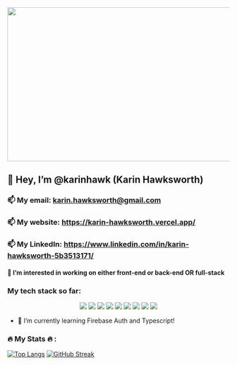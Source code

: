 
<div align="center">
  <img src="https://user-images.githubusercontent.com/103198009/200879462-65a5b7c6-2c32-4f00-8acf-1c6f95592750.png" width="1000" height="350"/>
</div>

## 👋 Hey, I’m @karinhawk (Karin Hawksworth)


###  📫 My email: karin.hawksworth@gmail.com
###  📫 My website: https://karin-hawksworth.vercel.app/
###  📫 My LinkedIn: https://www.linkedin.com/in/karin-hawksworth-5b3513171/


#### 👀 I’m interested in working on either front-end or back-end OR full-stack


### My tech stack so far:
<div id="header" align="center">
  <img src="https://img.shields.io/badge/-HTML5-cd6181"/>
  <img src="https://img.shields.io/badge/-SCSS-ace1af"/>
  <img src="https://img.shields.io/badge/-Javascript-f3d860"/>
  <img src="https://img.shields.io/badge/-React-bfc2f0"/>
   <img src="https://img.shields.io/badge/-Java-de6f7c"/>
  <img src="https://img.shields.io/badge/-Spring Boot-99e2e0"/>
  <img src="https://img.shields.io/badge/-MySQL-8d90c0"/>
  <img src="https://img.shields.io/badge/-NextJS-72ba7c"/>
   <img src="https://img.shields.io/badge/-Firebase-a34454"/>
</div>


- 🌱 I’m currently learning Firebase Auth and Typescript!

### :fire: My Stats :fire: :

[![Top Langs](https://github-readme-stats.vercel.app/api/top-langs/?username=karinhawk&layout=compact&theme=vision-friendly-dark)](https://github.com/anuraghazra/github-readme-stats)
[![GitHub Streak](http://github-readme-streak-stats.herokuapp.com?user=karinhawk&theme=dark&background=000000)](https://git.io/streak-stats)



<!---
karinhawk/karinhawk is a ✨ special ✨ repository because its `README.md` (this file) appears on your GitHub profile.
You can click the Preview link to take a look at your changes.
--->

